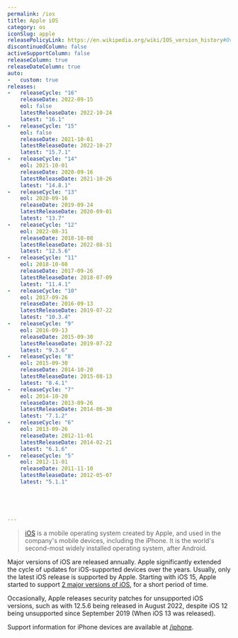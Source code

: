 ```yaml
---
permalink: /ios
title: Apple iOS
category: os
iconSlug: apple
releasePolicyLink: https://en.wikipedia.org/wiki/IOS_version_history#Overview
discontinuedColumn: false
activeSupportColumn: false
releaseColumn: true
releaseDateColumn: true
auto:
-   custom: true
releases:
-   releaseCycle: "16"
    releaseDate: 2022-09-15
    eol: false
    latestReleaseDate: 2022-10-24
    latest: "16.1"
-   releaseCycle: "15"
    eol: false
    releaseDate: 2021-10-01
    latestReleaseDate: 2022-10-27
    latest: "15.7.1"
-   releaseCycle: "14"
    eol: 2021-10-01
    releaseDate: 2020-09-16
    latestReleaseDate: 2021-10-26
    latest: "14.8.1"
-   releaseCycle: "13"
    eol: 2020-09-16
    releaseDate: 2019-09-24
    latestReleaseDate: 2020-09-01
    latest: "13.7"
-   releaseCycle: "12"
    eol: 2022-08-31
    releaseDate: 2018-10-08
    latestReleaseDate: 2022-08-31
    latest: "12.5.6"
-   releaseCycle: "11"
    eol: 2018-10-08
    releaseDate: 2017-09-26
    latestReleaseDate: 2018-07-09
    latest: "11.4.1"
-   releaseCycle: "10"
    eol: 2017-09-26
    releaseDate: 2016-09-13
    latestReleaseDate: 2019-07-22
    latest: "10.3.4"
-   releaseCycle: "9"
    eol: 2016-09-13
    releaseDate: 2015-09-30
    latestReleaseDate: 2019-07-22
    latest: "9.3.6"
-   releaseCycle: "8"
    eol: 2015-09-30
    releaseDate: 2014-10-20
    latestReleaseDate: 2015-08-13
    latest: "8.4.1"
-   releaseCycle: "7"
    eol: 2014-10-20
    releaseDate: 2013-09-26
    latestReleaseDate: 2014-06-30
    latest: "7.1.2"
-   releaseCycle: "6"
    eol: 2013-09-26
    releaseDate: 2012-11-01
    latestReleaseDate: 2014-02-21
    latest: "6.1.6"
-   releaseCycle: "5"
    eol: 2012-11-01
    releaseDate: 2011-11-10
    latestReleaseDate: 2012-05-07
    latest: "5.1.1"





---
```


> [iOS](https://www.apple.com/ios/) is a mobile operating system created by Apple, and used in the company's mobile devices, including the iPhone. It is the world's second-most widely installed operating system, after Android.

Major versions of iOS are released annually. Apple significantly extended the cycle of updates for iOS-supported devices over the years. Usually, only the latest iOS release is supported by Apple. Starting with iOS 15, Apple started to support [2 major versions of iOS](https://www.zdnet.com/article/still-running-ios-14-on-your-iphone-apple-brings-support-to-an-end/), for a short period of time.

Occasionally, Apple releases security patches for unsupported iOS versions, such as with 12.5.6 being released in August 2022, despite iOS 12 being unsupported since September 2019 (When iOS 13 was released).

Support information for iPhone devices are available at [/iphone](/iphone).
